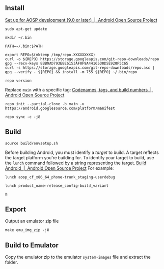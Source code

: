 ## Install

[Set up for AOSP development (9.0 or later)  |  Android Open Source Project](https://source.android.com/docs/setup/start/requirements)

```
sudo apt-get update
```

```
mkdir ~/.bin
```

```
PATH=~/.bin:$PATH
```

```
export REPO=$(mktemp /tmp/repo.XXXXXXXXX)
curl -o ${REPO} https://storage.googleapis.com/git-repo-downloads/repo
gpg --recv-keys 8BB9AD793E8E6153AF0F9A4416530D5E920F5C65
curl -s https://storage.googleapis.com/git-repo-downloads/repo.asc | gpg --verify - ${REPO} && install -m 755 ${REPO} ~/.bin/repo
```

```
repo version
```

Replace `main` with a specific tag: [Codenames, tags, and build numbers  |  Android Open Source Project](https://source.android.com/docs/setup/reference/build-numbers#source-code-tags-and-builds)

```
repo init --partial-clone -b main -u https://android.googlesource.com/platform/manifest
```

```
repo sync -c -j8
```

## Build

```
source build/envsetup.sh
```

Before building Android, you must identify a _target_ to build. A target reflects the target platform you're building for. To identify your target to build, use the `lunch` command followed by a string representing the target.  [Build Android  |  Android Open Source Project](https://source.android.com/docs/setup/build/building) For example:

```
lunch aosp_cf_x86_64_phone-trunk_staging-userdebug
```

```
lunch product_name-release_config-build_variant
```

```
m
```

## Export

Output an emulator zip file

```
make emu_img_zip -j8
```

## Build to Emulator

Copy the emulator zip to the emulator `system-images` file and extract the folder. 